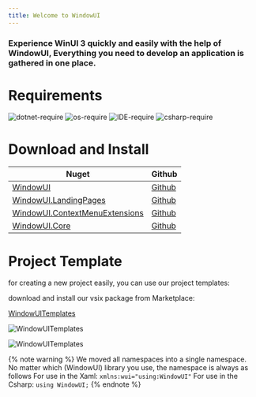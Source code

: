 ```yaml
---
title: Welcome to WindowUI
---
```


### Experience WinUI 3 quickly and easily with the help of WindowUI, Everything you need to develop an application is gathered in one place.

# Requirements

![dotnet-require](https://img.shields.io/badge/.net-%3E=6.0-brightgreen) ![os-require](https://img.shields.io/badge/OS-%3E%3D%20Windows%2010%20Build%201809-orange) ![IDE-require](https://img.shields.io/badge/IDE-vs2022-red) ![csharp-require](https://img.shields.io/badge/CSharp-Latest-yellow)

# Download and Install

|Nuget|Github|
|-|-|
|[WindowUI](https://www.nuget.org/packages/WindowUI)|[Github](https://github.com/WindowUIOrg/WindowUI)|
|[WindowUI.LandingPages](https://www.nuget.org/packages/WindowUI.LandingPages)|[Github](https://github.com/WindowUIOrg/WindowUI)|
|[WindowUI.ContextMenuExtensions](https://www.nuget.org/packages/WindowUI.ContextMenuExtensions)|[Github](https://github.com/WindowUIOrg/WindowUI)|
|[WindowUI.Core](https://www.nuget.org/packages/WindowUI.Core)|[Github](https://github.com/WindowUIOrg/WindowUI)|

# Project Template
for creating a new project easily, you can use our project templates:

download and install our vsix package from Marketplace:

[WindowUITemplates](https://marketplace.visualstudio.com/items?itemName=MahdiHosseini.WinUICommunityTemplates)

![WindowUITemplates](https://raw.githubusercontent.com/WindowUIOrg/Resources/main/WinUICommunity-Templates/Demo-WinUICommunityTemplates.png)

![WindowUITemplates](https://raw.githubusercontent.com/WindowUIOrg/Resources/main/WinUICommunity-Templates/1.png)

{% note warning %}
We moved all namespaces into a single namespace. No matter which (WindowUI) library you use, the namespace is always as follows
For use in the Xaml:
`xmlns:wui="using:WindowUI"`
For use in the Csharp:
`using WindowUI;`
{% endnote %}